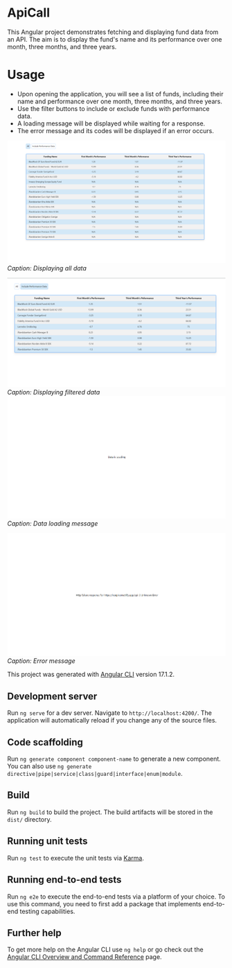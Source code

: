 # ApiCall

This Angular project demonstrates fetching and displaying fund data from an API.
The aim is to display the fund's name and its performance over one month, three months, and three years.

# Usage
- Upon opening the application, you will see a list of funds, including their name and performance over one month, three months, and three years.
- Use the filter buttons to include or exclude funds with performance data.
- A loading message will be displayed while waiting for a response.
- The error message and its codes will be displayed if an error occurs.

![All Data](https://github.com/NiloofarMeftahi/apiCall/blob/41866bf51f41384e15c887a29b58d0fe3c3c23ac/Figures/All-data.png)
*Caption: Displaying all data*

![Filtered Data](https://github.com/NiloofarMeftahi/apiCall/blob/41866bf51f41384e15c887a29b58d0fe3c3c23ac/Figures/Filtered-data.png)
*Caption: Displaying filtered data*
![All Data](https://github.com/NiloofarMeftahi/apiCall/blob/fd664fdce23a5e0ac93e108b7f39d6bf013db715/Figures/DataLoading.png)
*Caption: Data loading message*

![Filtered Data](https://github.com/NiloofarMeftahi/apiCall/blob/fd664fdce23a5e0ac93e108b7f39d6bf013db715/Figures/error.png)
*Caption: Error message*


This project was generated with [Angular CLI](https://github.com/angular/angular-cli) version 17.1.2.

## Development server

Run `ng serve` for a dev server. Navigate to `http://localhost:4200/`. The application will automatically reload if you change any of the source files.

## Code scaffolding

Run `ng generate component component-name` to generate a new component. You can also use `ng generate directive|pipe|service|class|guard|interface|enum|module`.

## Build

Run `ng build` to build the project. The build artifacts will be stored in the `dist/` directory.

## Running unit tests

Run `ng test` to execute the unit tests via [Karma](https://karma-runner.github.io).

## Running end-to-end tests

Run `ng e2e` to execute the end-to-end tests via a platform of your choice. To use this command, you need to first add a package that implements end-to-end testing capabilities.

## Further help

To get more help on the Angular CLI use `ng help` or go check out the [Angular CLI Overview and Command Reference](https://angular.io/cli) page.
